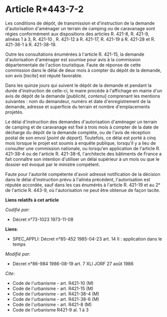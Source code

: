 # Article R*443-7-2

Les conditions de dépôt, de transmission et d'instruction de la demande d'autorisation d'aménager un terrain de camping ou de
caravanage sont régies conformément aux dispositions des articles R. 421-8, R. 421-9, alinéas 1 à 3, R. 421-10 , R. 421-12 à
R. 421-17, R. 421-19 à R. 421-28 et R. 421-38-1 à R. 421-38-19.

Outre les consultations énumérées à l'article R. 421-15, la demande d'autorisation d'aménager est soumise pour avis à la
commission départementale de l'action touristique. Faute de réponse de cette commission dans le délai de deux mois à compter
du dépôt de la demande, son avis [*tacite*] est réputé favorable.

Dans les quinze jours qui suivent le dépôt de la demande et pendant la durée d'instruction de celle-ci, le maire procède à
l'affichage en mairie d'un avis de dépôt de la demande [*publicité, contenu*] comprenant les mentions suivantes : nom du
demandeur, numéro et date d'enregistrement de la demande, adresse et superficie du terrain et nombre d'emplacements projetés.

Le délai d'instruction des demandes d'autorisation d'aménager un terrain de camping et de caravanage est fixé à trois mois à
compter de la date de décharge du dépôt de la demande complète, ou de l'avis de réception postal de son envoi [*point de
départ*]. Toutefois, ce délai est porté à cinq mois lorsque le projet est soumis à enquête publique, lorsqu'il y a lieu de
consulter une commission nationale, ou lorsqu'en application de l'article R. 421-38-4 ou de l'article R. 421-38-6,
l'architecte des bâtiments de France a fait connaître son intention d'utiliser un délai supérieur à un mois ou que le dossier
est évoqué par le ministre compétent.

Faute pour l'autorité compétente d'avoir adressé notification de la décision dans le délai d'instruction prévu à l'alinéa
précédent, l'autorisation est réputée accordée, sauf dans les cas énumérés à l'article R. 421-19 et au 2° de l'article R.
443-9, où l'autorisation ne peut être obtenue de façon tacite.

**Liens relatifs à cet article**

_Codifié par_:

  - Décret n°73-1023 1973-11-08

**Liens**:

  - SPEC_APPLI: Décret n°85-452 1985-04-23 art. 14 II : application dans le temps

_Modifié par_:

  - Décret n°86-984 1986-08-19 art. 7 XLI JORF 27 août 1986

_Cite_:

  - Code de l'urbanisme - art. R421-10 (M)
  - Code de l'urbanisme - art. R421-15 (M)
  - Code de l'urbanisme - art. R421-38-4 (M)
  - Code de l'urbanisme - art. R421-38-6 (M)
  - Code de l'urbanisme - art. R421-8 (M)
  - Code de l'urbanisme R421-9 al. 1 à 3
